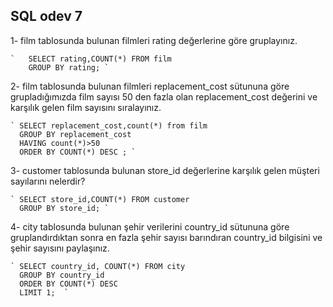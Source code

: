 ## SQL odev 7

1-  film tablosunda bulunan filmleri rating değerlerine göre gruplayınız.

    `   SELECT rating,COUNT(*) FROM film
        GROUP BY rating; `

2-  film tablosunda bulunan filmleri replacement_cost sütununa göre grupladığımızda film sayısı 50 den fazla olan replacement_cost değerini ve karşılık gelen film sayısını sıralayınız.

    ` SELECT replacement_cost,count(*) from film
      GROUP BY replacement_cost
      HAVING count(*)>50
      ORDER BY COUNT(*) DESC ; `

3-  customer tablosunda bulunan store_id değerlerine karşılık gelen müşteri sayılarını nelerdir? 

    ` SELECT store_id,COUNT(*) FROM customer
      GROUP BY store_id; `

4- city tablosunda bulunan şehir verilerini country_id sütununa göre gruplandırdıktan sonra en fazla şehir sayısı barındıran country_id bilgisini ve şehir sayısını paylaşınız.

    ` SELECT country_id, COUNT(*) FROM city
      GROUP BY country_id
      ORDER BY COUNT(*) DESC
      LIMIT 1;  `